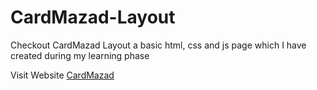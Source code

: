# CardMazad-Layout

Checkout CardMazad Layout a basic html, css and js page which I have created during my learning phase 

Visit Website <a href="https://pratham-d14.github.io/CardMazad-Layout/">CardMazad</a>
